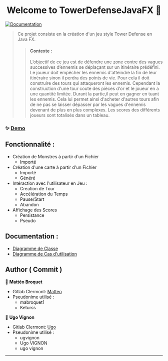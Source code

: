 <h1 align="center">Welcome to TowerDefenseJavaFX 👋</h1>
<p>
  <a href="a venir" target="_blank">
    <img alt="Documentation" src="https://img.shields.io/badge/documentation-yes-brightgreen.svg" />
  </a>
</p>

> Ce projet consiste en la création d'un jeu style Tower Defense en Java FX.
>> #### Contexte :
>> L’objectif de ce jeu est de défendre une zone contre des vagues successives d’ennemis se déplaçant sur un itinéraire prédéfini. Le joueur doit empêcher les ennemis d'atteindre la fin de leur itinéraire sinon il perdra des points de vie. Pour cela il doit construire des tours qui attaqueront les ennemis. Cependant la construction d'une tour coute des pièces d'or et le joueur en a une quantité limitée. Durant la partie,il peut en gagner en tuant les ennemis. Cela lui permet ainsi d'acheter d'autres tours afin de ne pas se laisser dépasser par les vagues d'ennemis devenant de plus en plus complexes. Les scores des différents joueurs sont totalisés dans un tableau.


### ✨ [Demo](https://gitlab.iut-clermont.uca.fr/mabroquet1/towerdefensejavafx/-/blob/main/doc/vid%C3%A9o_pr%C3%A9sentation.mp4)

## Fonctionnalité :
* Création de Monstres à partir d'un Fichier
  * Importé
* Création d'une carte à partir d'un Fichier
  * Importé
  * Généré
* Intéraction avec l'utilisateur en Jeu :
  * Creation de Tour
  * Accélération du Temps
  * Pause/Start
  * Abandon
* Affichage des Scores
  * Persistance
  * Pseudo

## Documentation :

* [Diagramme de Classe](https://gitlab.iut-clermont.uca.fr/mabroquet1/towerdefensejavafx/-/blob/main/doc/DiagrammeDeClasses.mdj)
* [Diagramme de Cas d'utilisation](https://gitlab.iut-clermont.uca.fr/mabroquet1/towerdefensejavafx/-/blob/main/doc/UseCase.mdj)



## Author ( Commit )

👤 **Mattéo Broquet**
* Gitlab Clermont: [Matteo](https://gitlab.iut-clermont.uca.fr/mabroquet1)
* Pseudonime utilisé : 
  * mabroquet1
  * Keturss

👤 **Ugo Vignon**
* Gitlab Clermont: [Ugo](https://gitlab.iut-clermont.uca.fr/ugvignon)
* Pseudonime utilisé :
    * ugvignon
    * Ugo VIGNON
    * ugo vignon




***
